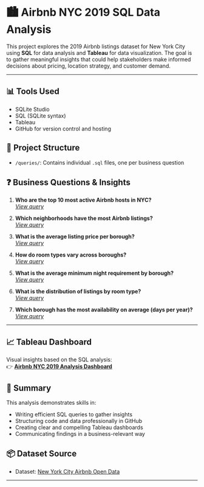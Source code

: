 # 🏙️ Airbnb NYC 2019 SQL Data Analysis

This project explores the 2019 Airbnb listings dataset for New York City using **SQL** for data analysis and **Tableau** for data visualization. The goal is to gather meaningful insights that could help stakeholders make informed decisions about pricing, location strategy, and customer demand.

---

## 📊 Tools Used
- SQLite Studio
- SQL (SQLite syntax)
- Tableau
- GitHub for version control and hosting

## 📁 Project Structure
- `/queries/`: Contains individual `.sql` files, one per business question

## ❓ Business Questions & Insights

1. **Who are the top 10 most active Airbnb hosts in NYC?**  
   _[View query](https://github.com/BenMunson1/airbnb-nyc-analysis/blob/main/queries/top_hosts.sql)_

2. **Which neighborhoods have the most Airbnb listings?**  
   _[View query](https://github.com/BenMunson1/airbnb-nyc-analysis/blob/main/queries/top_neighborhoods_by_listings.sql)_

3. **What is the average listing price per borough?**  
   _[View query](https://github.com/BenMunson1/airbnb-nyc-analysis/blob/main/queries/average_price_per_borough.sql)_

4. **How do room types vary across boroughs?**  
   _[View query](https://github.com/BenMunson1/airbnb-nyc-analysis/blob/main/queries/listing_distribution.sql)_

5. **What is the average minimum night requirement by borough?**  
   _[View query](https://github.com/BenMunson1/airbnb-nyc-analysis/blob/main/queries/average_minimum_nights.sql)_

6. **What is the distribution of listings by room type?**  
   _[View query](queries/listings_by_room_type.sql)_

7. **Which borough has the most availability on average (days per year)?**  
   _[View query](https://github.com/BenMunson1/airbnb-nyc-analysis/blob/main/queries/avg_avail_by_neighborhood.sql)_

---

## 📈 Tableau Dashboard

Visual insights based on the SQL analysis:  
👉 **[Airbnb NYC 2019 Analysis Dashboard](https://public.tableau.com/app/profile/benjamin.munson/viz/AirbnbNYC2019Analysis_17502433522560/AirbnbNYC2019Analysis)**  


## 📌 Summary

This analysis demonstrates skills in:
- Writing efficient SQL queries to gather insights
- Structuring code and data professionally in GitHub
- Creating clear and compelling Tableau dashboards
- Communicating findings in a business-relevant way

## 📦 Dataset Source

- Dataset: [New York City Airbnb Open Data](https://www.kaggle.com/datasets/dgomonov/new-york-city-airbnb-open-data)


---
